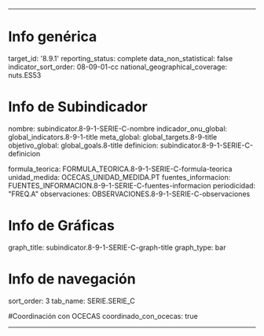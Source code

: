 ---

# Info genérica
target_id: '8.9.1'
reporting_status: complete
data_non_statistical: false
indicator_sort_order: 08-09-01-cc
national_geographical_coverage: nuts.ES53

# Info de Subindicador
nombre: subindicator.8-9-1-SERIE-C-nombre
indicador_onu_global: global_indicators.8-9-1-title
meta_global: global_targets.8-9-title
objetivo_global: global_goals.8-title
definicion: subindicator.8-9-1-SERIE-C-definicion

formula_teorica: FORMULA_TEORICA.8-9-1-SERIE-C-formula-teorica
unidad_medida: OCECAS_UNIDAD_MEDIDA.PT
fuentes_informacion: FUENTES_INFORMACION.8-9-1-SERIE-C-fuentes-informacion
periodicidad: "FREQ.A"
observaciones: OBSERVACIONES.8-9-1-SERIE-C-observaciones

# Info de Gráficas
graph_title: subindicator.8-9-1-SERIE-C-graph-title
graph_type: bar

# Info de navegación
sort_order: 3
tab_name: SERIE.SERIE_C

#Coordinación con OCECAS
coordinado_con_ocecas: true

---